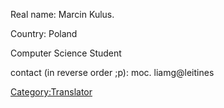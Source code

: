 Real name: Marcin Kulus.

Country: Poland

Computer Science Student

contact (in reverse order ;p): moc. liamg@leitines

[Category:Translator](Category:Translator "wikilink")